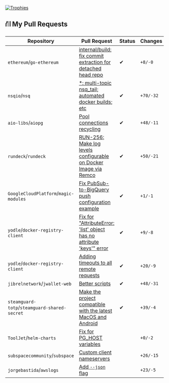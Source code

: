 <!--
[![Account Stats](https://github-readme-stats-fork.vercel.app/api?username=soar&count_private=true&show_icons=true&theme=dracula&include_all_commits=true&card_width=256&line_height=24)](https://github.com/soar)
[![Top Languages (open-source)](https://github-readme-stats-fork.vercel.app/api/top-langs/?username=soar&theme=dracula&layout=compact&langs_count=7&card_width=256)](https://github.com/soar)
-->
[![Trophies](https://github-profile-trophy.vercel.app/?username=soar&theme=dracula)](https://github.com/soar)

<!-- prs -->
## ⛙ My Pull Requests
| Repository | Pull Request | Status | Changes |
| --- | --- | --- | --- |
| `ethereum`/`go-ethereum` | [internal/build: fix commit extraction for detached head repo](https://github.com/ethereum/go-ethereum/pull/18315) | ✔ | `+8/-0` |
| `nsqio`/`nsq` | [*: multi-topic nsq_tail; automated docker builds; etc](https://github.com/nsqio/nsq/pull/957) | ✔ | `+70/-32` |
| `aio-libs`/`aiopg` | [Pool connections recycling](https://github.com/aio-libs/aiopg/pull/373) | ✔ | `+48/-11` |
| `rundeck`/`rundeck` | [RUN-256: Make log levels configurable on Docker Image via Remco](https://github.com/rundeck/rundeck/pull/6990) | ✔ | `+50/-21` |
| `GoogleCloudPlatform`/`magic-modules` | [Fix PubSub-to-BigQuery push configuration example](https://github.com/GoogleCloudPlatform/magic-modules/pull/7410) | ✔ | `+1/-1` |
| `yodle`/`docker-registry-client` | [Fix for "AttributeError: 'list' object has no attribute 'keys'" error](https://github.com/yodle/docker-registry-client/pull/41) | ✔ | `+9/-8` |
| `yodle`/`docker-registry-client` | [Adding timeouts to all remote requests](https://github.com/yodle/docker-registry-client/pull/43) | ✔ | `+20/-9` |
| `jibrelnetwork`/`jwallet-web` | [Better scripts](https://github.com/jibrelnetwork/jwallet-web/pull/1000) | ✔ | `+48/-31` |
| `steamguard-totp`/`steamguard-shared-secret` | [Make the project compatible with the latest MacOS and Android](https://github.com/steamguard-totp/steamguard-shared-secret/pull/11) | ✔ | `+39/-4` |
| `ToolJet`/`helm-charts` | [Fix for PG_HOST variables](https://github.com/ToolJet/helm-charts/pull/2) |  | `+0/-2` |
| `subspacecommunity`/`subspace` | [Custom client nameservers](https://github.com/subspacecommunity/subspace/pull/223) |  | `+26/-15` |
| `jorgebastida`/`awslogs` | [Add `--json` flag](https://github.com/jorgebastida/awslogs/pull/373) |  | `+23/-5` |
<!-- end prs -->

<!--
**soar/soar** is a ✨ _special_ ✨ repository because its `README.md` (this file) appears on your GitHub profile.

Here are some ideas to get you started:

- Hi there 👋
- 🔭 I’m currently working on ...
- 🌱 I’m currently learning ...
- 👯 I’m looking to collaborate on ...
- 🤔 I’m looking for help with ...
- 💬 Ask me about ...
- 📫 How to reach me: ...
- 😄 Pronouns: ...
- ⚡ Fun fact: ...
-->
